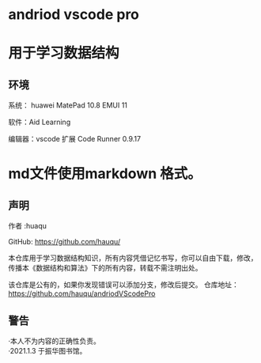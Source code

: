 # andriod vscode pro
# 用于学习数据结构


## 环境

系统： huawei MatePad 10.8 EMUI 11 

软件：Aid Learning 

编辑器：vscode 扩展 Code Runner 0.9.17



md文件使用markdown 格式。
======================

## 声明

作者 :huaqu

GitHub:
https://github.com/hauqu/

本仓库用于学习数据结构知识，所有内容凭借记忆书写，你可以自由下载，修改，传播本《数据结构和算法》下的所有内容，转载不需注明出处。

该仓库是公有的，如果你发现错误可以添加分支，修改后提交。
仓库地址：
https://github.com/hauqu/andriodVScodePro


## 警告

·本人不为内容的正确性负责。<br>
·2021.1.3 于振华图书馆。
